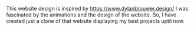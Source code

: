This website design is inspired by https://www.dylanbrouwer.design/
I was fascinated by the animations and the design of the website.
So, I have created just a clone of that website displaying my best
projects uptil now.
